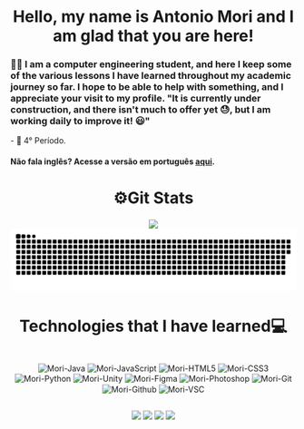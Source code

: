 <h1 style="text-align: center;">Hello, my name is Antonio Mori and I am glad that you are here!</h1>

<h3> 👷‍♂️ I am a computer engineering student, and here I keep some of the various lessons I have learned throughout my academic journey so far. I hope to be able to help with something, and I appreciate your visit to my profile. "It is currently under construction, and there isn't much to offer yet 😓, but I am working daily to improve it! 😃" </h3>
- 🚀 4° Período.<br>

#### Não fala inglês? Acesse a versão em português [aqui](https://github.com/AntonioMori/AntonioMori/blob/main/README.md).
<!--
- 🔭 I’m currently working on ...
- 🌱 I’m currently learning "i know it is alot of things but its time to expand!😄"
- 👯 I’m looking to collaborate on ...
- 🤔 I’m looking for help with ...
- 💬 Ask me about ...
- 📫 How to reach me: ...
- 😄 Pronouns: ...
- ⚡ Fun fact: ...
  <img height=180 align="center"  src="https://github-readme-stats.vercel.app/api/top-langs?username=antoniomori&layout=compact&langs_count=8&card_width=300&theme=tokyonight&rank_icon=github&bg_color=90,000000,040449" />
</div>
-->

<h1 align="center">⚙Git Stats</h1>

<div align="center">

  <img height=180 align="center" src="https://github-readme-stats.vercel.app/api?username=antoniomori&theme=tokyonight&rank_icon=github&card_width=300&show_icons=true&bg_color=90,000000,040449"  />



<!-- Jogo da cobrinha -->
<picture>
  <source media="(prefers-color-scheme: dark)" srcset="https://raw.githubusercontent.com/AntonioMori/AntonioMori/output/github-contribution-grid-snake-dark.svg">
  <source media="(prefers-color-scheme: light)" srcset="https://raw.githubusercontent.com/AntonioMori/AntonioMori/output/github-contribution-grid-snake-dark.svg">
  <img alt="github contribution grid snake animation" src="https://raw.githubusercontent.com/AntonioMori/AntonioMori/output/github-contribution-grid-snake.svg">
</picture>

<!-- tecnologias
git , github,  gitkraken  
 java, javascript, html5, css3, python, figma, photoshop, unity,
 -->
<h1 align="center">Technologies that I have learned💻</h1>

<div align="center" style="display: inline_block " ><br>

  <img align="center" alt="Mori-Java" height="30" width="40" src="https://cdn.jsdelivr.net/gh/devicons/devicon/icons/java/java-original.svg">
 
  <img align="center" alt="Mori-JavaScript" height="30" width="40" src="https://cdn.jsdelivr.net/gh/devicons/devicon/icons/javascript/javascript-original.svg">
 
  <img align="center" alt="Mori-HTML5" height="30" width="40" src="https://cdn.jsdelivr.net/gh/devicons/devicon/icons/html5/html5-original-wordmark.svg">

  <img align="center" alt="Mori-CSS3" height="30" width="40" src="https://cdn.jsdelivr.net/gh/devicons/devicon/icons/css3/css3-original-wordmark.svg">

  <img align="center" alt="Mori-Python" height="30" width="40" src="https://cdn.jsdelivr.net/gh/devicons/devicon/icons/python/python-original.svg">
 
  <img align="center"  alt="Mori-Unity" height="30" width="40" src="https://cdn.jsdelivr.net/gh/devicons/devicon/icons/unity/unity-original.svg">
  
  <img align="center" alt="Mori-Figma" height="30" width="40" src="https://cdn.jsdelivr.net/gh/devicons/devicon/icons/figma/figma-original.svg">

  <img align="center" alt="Mori-Photoshop" height="30" width="40" src="https://cdn.jsdelivr.net/gh/devicons/devicon/icons/photoshop/photoshop-plain.svg">

  <img align="center" alt="Mori-Git" height="30" width="40" src="https://cdn.jsdelivr.net/gh/devicons/devicon/icons/git/git-plain-wordmark.svg">
 
  <img align="center" alt="Mori-Github" height="30" width="40" src="https://cdn.jsdelivr.net/gh/devicons/devicon/icons/github/github-original-wordmark.svg">

  <img align="center" alt="Mori-VSC" height="30" width="40" src="https://cdn.jsdelivr.net/gh/devicons/devicon/icons/vscode/vscode-original.svg">

</div>

<h2></h2>
<div align="center" style="display: inline_block" >
  
  <a href = "mailto:antonio.mori@ufrpe.br"><img src="https://img.shields.io/badge/Microsoft_Outlook-0078D4?style=for-the-badge&logo=microsoft-outlook&logoColor=white" target="_blank"></a>
  <a href="https://www.linkedin.com/in/antonio-mori-dev/" target="_blank"><img src="https://img.shields.io/badge/-LinkedIn-%230077B5?style=for-the-badge&logo=linkedin&logoColor=white" target="_blank"></a> 
  <a href="https://instagram.com/antonio_mori_?igshid=NGVhN2U2NjQ0Yg==" target="_blank"><img src="https://img.shields.io/badge/-Instagram-%23E4405F?style=for-the-badge&logo=instagram&logoColor=white" target="_blank"></a>
<a href = "mailto:anarosa.trancoso@gmail.com"><img src="https://img.shields.io/badge/-Gmail-%23333?style=for-the-badge&logo=gmail&logoColor=white" target="_blank"></a>
 

</div>




